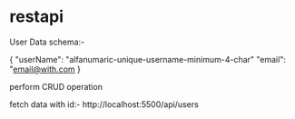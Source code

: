 # restapi
User Data schema:-

{
  "userName": "alfanumaric-unique-username-minimum-4-char"
  "email": "email@with.com
}

perform CRUD operation 

fetch data with id:-
http://localhost:5500/api/users
